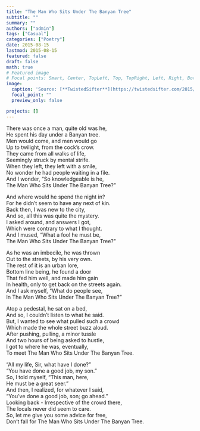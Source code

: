 ```yaml
---
title: "The Man Who Sits Under The Banyan Tree"
subtitle: ""
summary: ""
authors: ["admin"]
tags: ["Casual"]
categories: ["Poetry"]
date: 2015-08-15
lastmod: 2015-08-15
featured: false
draft: false
math: true
# Featured image
# Focal points: Smart, Center, TopLeft, Top, TopRight, Left, Right, BottomLeft, Bottom, BottomRight.
image:
  caption: 'Source: [**TwistedSifter**](https://twistedsifter.com/2015/04/the-banyan-tree/)'
  focal_point: ""
  preview_only: false

projects: []
---
```


There was once a man, quite old was he,\
He spent his day under a Banyan tree.\
Men would come, and men would go\
Up to twilight, from the cock’s crow.\
They came from all walks of life,\
Seemingly struck by mental strife.\
When they left, they left with a smile,\
No wonder he had people waiting in a file.\
And I wonder, “So knowledgeable is he,\
The Man Who Sits Under The Banyan Tree?”

And where would he spend the night in?\
For he didn’t seem to have any next of kin.\
Back then, I was new to the city,\
And so, all this was quite the mystery.\
I asked around, and answers I got,\
Which were contrary to what I thought.\
And I mused, “What a fool he must be,\
The Man Who Sits Under The Banyan Tree?"

As he was an imbecile, he was thrown\
Out to the streets, by his very own.\
The rest of it is an urban lore,\
Bottom line being, he found a door\
That fed him well, and made him gain\
In health, only to get back on the streets again.\
And I ask myself, “What do people see,\
In The Man Who Sits Under The Banyan Tree?”

Atop a pedestal, he sat on a bed,\
And so, I couldn’t listen to what he said.\
But, I wanted to see what pulled such a crowd\
Which made the whole street buzz aloud.\
After pushing, pulling, a minor tussle\
And two hours of being asked to hustle,\
I got to where he was, eventually,\
To meet The Man Who Sits Under The Banyan Tree.

“All my life, Sir, what have I done?”\
“You have done a good job, my son.”\
So, I told myself, “This man, here,\
He must be a great seer.”\
And then, I realized, for whatever I said,\
“You’ve done a good job, son; go ahead.”\
Looking back - Irrespective of the crowd there,\
The locals never did seem to care.\
So, let me give you some advice for free,\
Don’t fall for The Man Who Sits Under The Banyan Tree.